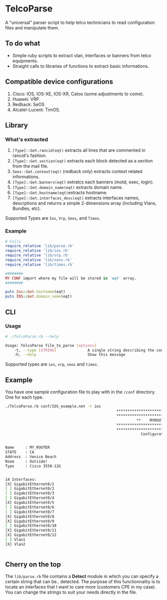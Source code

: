 # TelcoParse
A "universal" parser script to help telco technicians to read configuration files and manipulate them.

## To do what
* Simple ruby scripts to extract vlan, interfaces or banners from telco equipments.
* Straight calls to libraries of functions to extract basic informations.

## Compatible device configurations
1. Cisco: IOS, IOS-XE, IOS-XR, Catos (some adjustments to come).
2. Huawei: VRP.
3. Redback: SeOS
4. Alcatel-Lucent: TimOS.

## Library
### What's extracted
1. `[Type]::Get.rancid(eqt)` extracts all lines that are commented in rancid's fashion.
2. `[Type]::Get.section(eqt)` extracts each block detected as a section from the mail file.
3. `Seos::Get.context(eqt)` (redback only) extracts context related informations.
4. `[Type]::Get.banners(eqt)` extratcs each banners (motd, exec, login).
5. `[Type]::Get.domain_name(eqt)` extracts domain name.
6. `[Type]::Get.hostname(eqt)`extracts hostname.
7. `[Type]::Get.interfaces_desc(eqt)` extracts interfaces names, descrptions and returns a simple 2-dimensions array (including Vlans, Bundles, etc).

Supported Types are `Ios`, `Vrp`, `Seos`, and `Timos`.

### Example

``` ruby
# Calls
require_relative 'lib/parse.rb'
require_relative 'lib/ios.rb'
require_relative 'lib/vrp.rb'
require_relative 'lib/seos.rb'
require_relative 'lib/timos.rb'

########
MY CONF import where my file will be stored in `eqt` array.
########

puts Ios::Get.hostname(eqt)
puts IOS::Get.domain_name(eqt)

```


## CLI
### Usage

```bash
# ./TelcoParse.rb --help

Usage: TelcoParse file_to_parse [options]
    -t, --type [STRING]              A single string describing the configuration type (ex: "Cisco IOS")
    -h, --help                       Show this message
```

Supported types are `ios`, `vrp`, `seos` and `timos`.

## Example
You have one sample configuration file to play with in the `/conf` directory. One for each type.

```bash
./TelcoParse.rb conf/IOS_example.net -t ios
                                                  **************************************************
                                                  **************************************************
                                                           **    MYROUTER.groland.net    **
                                                  **************************************************
                                                  **************************************************
                                                             Configuration has 294 lines.


Name     : MY_ROUTER
STATE    : CA
Address  : Venice Beach
Room     : Outside!
Type     : Cisco 3550-12G


14 Interfaces:
[X] GigabitEthernet0/1                                                                                                                              to WAN
[ ] GigabitEthernet0/2
[ ] GigabitEthernet0/3                                                                                                                        To_first_cpe
[ ] GigabitEthernet0/4
[X] GigabitEthernet0/5                                                                                                                           to_radius
[ ] GigabitEthernet0/6
[ ] GigabitEthernet0/7
[X] GigabitEthernet0/8                                                                                                                  to-second_customer
[X] GigabitEthernet0/9                                                                                                                          to_tactacs
[ ] GigabitEthernet0/10
[X] GigabitEthernet0/11                                                                                                                        static_bckp
[X] GigabitEthernet0/12                                                                                                                      to_customer_3
[ ] Vlan1
[X] Vlan2                                                                                                                                   best_vlan_EVER
                                                                                                                                              Customers: 2
```

## Cherry on the top
The `lib/parse.rb` file contains a **Detect** module in which you can specify a certain string that can be.. detected.
The purpose of this functionnality is to locate an interfaces that I want to care more (customers CPE in my case).
You can change the strings to suit your needs directly in the file.
